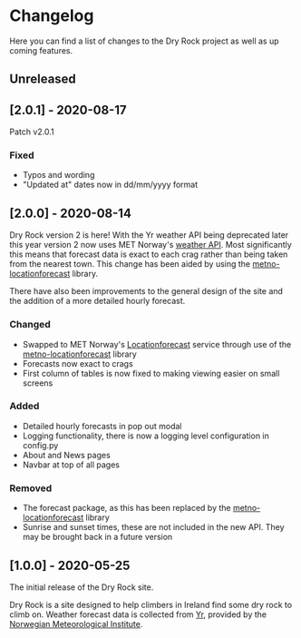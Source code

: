 # Changelog

Here you can find a list of changes to the Dry Rock project as well as up coming
features.

## Unreleased

## [2.0.1] - 2020-08-17

Patch v2.0.1

### Fixed

- Typos and wording
- "Updated at" dates now in dd/mm/yyyy format

## [2.0.0] - 2020-08-14

Dry Rock version 2 is here! With the Yr weather API being deprecated later this
year version 2 now uses MET Norway's [weather API](https://api.met.no/). Most
significantly this means that forecast data is exact to each crag rather than
being taken from the nearest town. This change has been aided by using the
[metno-locationforecast](https://github.com/Rory-Sullivan/metno-locationforecast)
library.

There have also been improvements to the general design of the site and the
addition of a more detailed hourly forecast.

### Changed

- Swapped to MET Norway's
  [Locationforecast](https://api.met.no/weatherapi/locationforecast/2.0/documentation)
  service through use of the
  [metno-locationforecast](https://github.com/Rory-Sullivan/metno-locationforecast)
  library
- Forecasts now exact to crags
- First column of tables is now fixed to making viewing easier on small screens

### Added

- Detailed hourly forecasts in pop out modal
- Logging functionality, there is now a logging level configuration in config.py
- About and News pages
- Navbar at top of all pages

### Removed

- The forecast package, as this has been replaced by the
  [metno-locationforecast](https://github.com/Rory-Sullivan/metno-locationforecast)
  library
- Sunrise and sunset times, these are not included in the new API. They may be
  brought back in a future version

## [1.0.0] - 2020-05-25

The initial release of the Dry Rock site.

Dry Rock is a site designed to help climbers in Ireland find some dry rock to
climb on. Weather forecast data is collected from [Yr](https://www.yr.no/en),
provided by the [Norwegian Meteorological Institute](https://www.met.no/en).
